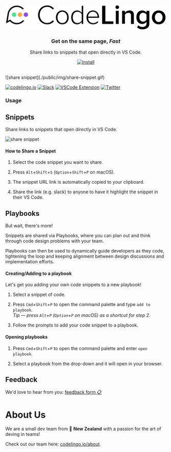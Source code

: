 <h3 align="center"> <a href="https://codelingo.io" target="_blank">
    <img width="500" alt="logo" src="./public/img/codelingologobig.svg" />
  </a> </h3>

<h3 align="center">
  Get on the same page, <i>Fast</i>
</h3>
<p align="center">
  Share links to snippets that open directly in VS Code.
</p>

<p align="center">
  <a href="https://marketplace.visualstudio.com/items?itemName=codelingo.codelingo" target="_blank">
    <img width="295" height="38" alt="install" src="https://raw.githubusercontent.com/codelingo/codelingo/master/public/img/install.png" />
  </a>
</p>

<br/>
![share snippet](./public/img/share-snippet.gif)
<br/>

[![codelingo.io](https://img.shields.io/badge/-codelingo.io-yellowgreen?style=flat)](https://codelingo.io)
[![Slack](https://img.shields.io/badge/Slack-codelingo--dev-blueviolet?style=flat)](https://codelingo.slack.com/messages/codelingo-dev)
[![VSCode Extension](https://img.shields.io/badge/VS%20Code-CodeLingo-blue?style=flat)](https://marketplace.visualstudio.com/items?itemName=codelingo.codelingo)
[![Twitter](https://img.shields.io/twitter/follow/codelingoapp?label=Follow%20Us)](https://twitter.com/codelingoapp)

### Usage

## Snippets

Share links to snippets that open directly in VS Code.

![share snippet](./images/share-snippet.gif)

#### How to Share a Snippet

1.  Select the code snippet you want to share.

2.  Press `Alt`+`Shift`+`S` (`Option`+`Shift`+`P` on macOS).

3.  The snippet URL link is automatically copied to your clipboard.

4.  Share the link (e.g. slack) to anyone to have it highlight the snippet in their VS Code.

## Playbooks

But wait, there's more!

Snippets are shared via Playbooks, where you can plan out and think through code design problems with your team.

Playbooks can then be used to dynamically guide developers as they code, tightening the loop and keeping alignment between design discussions and implementation efforts.

#### Creating/Adding to a playbook

Let's get you adding your own code snippets to a new playbook!

1.  Select a snippet of code.

2.  Press `Cmd`+`Shift`+`P` to open the command palette and type `add to playbook`.  
    _Tip &mdash; press `Alt`+`P` (`Option`+`P` on macOS) as a shortcut for step 2._

3.  Follow the prompts to add your code snippet to a playbook.

#### Opening playbooks

1. Press `Cmd`+`Shift`+`P` to open the command palette and enter `open playbook`.

2. Select a playbook from the drop-down and it will open in your browser.

## Feedback

We'd love to hear from you: [feedback form 📋](https://jesse094360.typeform.com/to/sMmjdbVm)


# About Us

We are a small dev team from 🥝 **New Zealand** with a passion for the art of deving in teams!

Check out our team here: <a href="https://www.codelingo.io/about" target="_blank">codelingo.io/about</a>.
